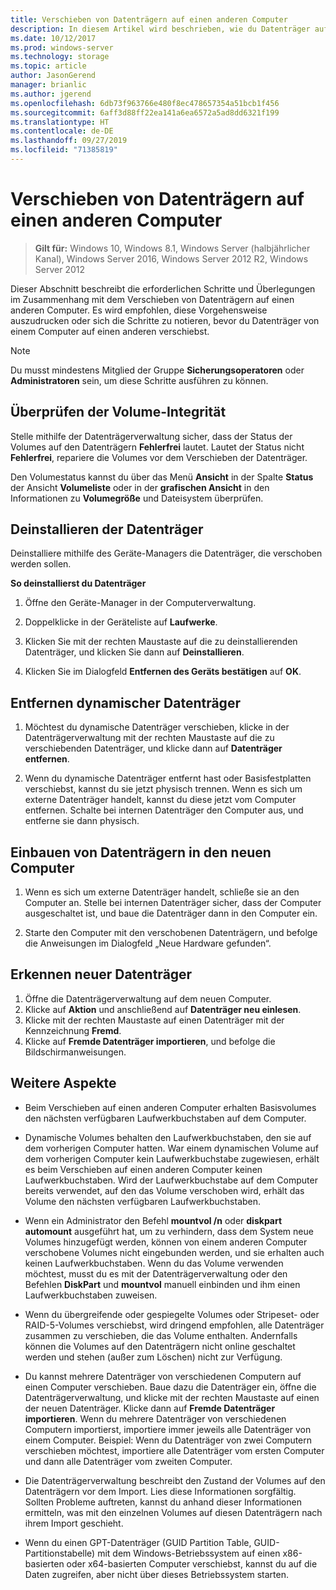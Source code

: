 ```yaml
---
title: Verschieben von Datenträgern auf einen anderen Computer
description: In diesem Artikel wird beschrieben, wie du Datenträger auf einen anderen Computer verschiebst.
ms.date: 10/12/2017
ms.prod: windows-server
ms.technology: storage
ms.topic: article
author: JasonGerend
manager: brianlic
ms.author: jgerend
ms.openlocfilehash: 6db73f963766e480f8ec478657354a51bcb1f456
ms.sourcegitcommit: 6aff3d88ff22ea141a6ea6572a5ad8dd6321f199
ms.translationtype: HT
ms.contentlocale: de-DE
ms.lasthandoff: 09/27/2019
ms.locfileid: "71385819"
---
```

# <a name="move-disks-to-another-computer"></a>Verschieben von Datenträgern auf einen anderen Computer

> **Gilt für:** Windows 10, Windows 8.1, Windows Server (halbjährlicher Kanal), Windows Server 2016, Windows Server 2012 R2, Windows Server 2012

Dieser Abschnitt beschreibt die erforderlichen Schritte und Überlegungen im Zusammenhang mit dem Verschieben von Datenträgern auf einen anderen Computer. Es wird empfohlen, diese Vorgehensweise auszudrucken oder sich die Schritte zu notieren, bevor du Datenträger von einem Computer auf einen anderen verschiebst.

> [!NOTE]
> Du musst mindestens Mitglied der Gruppe **Sicherungsoperatoren** oder **Administratoren** sein, um diese Schritte ausführen zu können.

## <a name="verify-volume-health"></a>Überprüfen der Volume-Integrität

Stelle mithilfe der Datenträgerverwaltung sicher, dass der Status der Volumes auf den Datenträgern **Fehlerfrei** lautet. Lautet der Status nicht **Fehlerfrei**, repariere die Volumes vor dem Verschieben der Datenträger.

Den Volumestatus kannst du über das Menü **Ansicht** in der Spalte **Status** der Ansicht **Volumeliste** oder in der **grafischen Ansicht** in den Informationen zu **Volumegröße** und Dateisystem überprüfen.

## <a name="uninstall-the-disks"></a>Deinstallieren der Datenträger

Deinstalliere mithilfe des Geräte-Managers die Datenträger, die verschoben werden sollen.

**So deinstallierst du Datenträger**

1.  Öffne den Geräte-Manager in der Computerverwaltung.

2.  Doppelklicke in der Geräteliste auf **Laufwerke**.

3.  Klicken Sie mit der rechten Maustaste auf die zu deinstallierenden Datenträger, und klicken Sie dann auf **Deinstallieren**.

4.  Klicken Sie im Dialogfeld **Entfernen des Geräts bestätigen** auf **OK**.

## <a name="remove-dynamic-disks"></a>Entfernen dynamischer Datenträger

1. Möchtest du dynamische Datenträger verschieben, klicke in der Datenträgerverwaltung mit der rechten Maustaste auf die zu verschiebenden Datenträger, und klicke dann auf **Datenträger entfernen**.

2. Wenn du dynamische Datenträger entfernt hast oder Basisfestplatten verschiebst, kannst du sie jetzt physisch trennen. Wenn es sich um externe Datenträger handelt, kannst du diese jetzt vom Computer entfernen. Schalte bei internen Datenträger den Computer aus, und entferne sie dann physisch.

## <a name="install-disks-in-the-new-computer"></a>Einbauen von Datenträgern in den neuen Computer

1. Wenn es sich um externe Datenträger handelt, schließe sie an den Computer an. Stelle bei internen Datenträger sicher, dass der Computer ausgeschaltet ist, und baue die Datenträger dann in den Computer ein.

2. Starte den Computer mit den verschobenen Datenträgern, und befolge die Anweisungen im Dialogfeld „Neue Hardware gefunden“.

## <a name="detect-new-disks"></a>Erkennen neuer Datenträger

1. Öffne die Datenträgerverwaltung auf dem neuen Computer. 
2. Klicke auf **Aktion** und anschließend auf **Datenträger neu einlesen**.
3. Klicke mit der rechten Maustaste auf einen Datenträger mit der Kennzeichnung **Fremd**. 
4. Klicke auf **Fremde Datenträger importieren**, und befolge die Bildschirmanweisungen.

## <a name="additional-considerations"></a>Weitere Aspekte

-   Beim Verschieben auf einen anderen Computer erhalten Basisvolumes den nächsten verfügbaren Laufwerkbuchstaben auf dem Computer. 
-   Dynamische Volumes behalten den Laufwerkbuchstaben, den sie auf dem vorherigen Computer hatten. War einem dynamischen Volume auf dem vorherigen Computer kein Laufwerkbuchstabe zugewiesen, erhält es beim Verschieben auf einen anderen Computer keinen Laufwerkbuchstaben. Wird der Laufwerkbuchstabe auf dem Computer bereits verwendet, auf den das Volume verschoben wird, erhält das Volume den nächsten verfügbaren Laufwerkbuchstaben.

-   Wenn ein Administrator den Befehl **mountvol /n** oder **diskpart automount** ausgeführt hat, um zu verhindern, dass dem System neue Volumes hinzugefügt werden, können von einem anderen Computer verschobene Volumes nicht eingebunden werden, und sie erhalten auch keinen Laufwerkbuchstaben. Wenn du das Volume verwenden möchtest, musst du es mit der Datenträgerverwaltung oder den Befehlen **DiskPart** und **mountvol** manuell einbinden und ihm einen Laufwerkbuchstaben zuweisen.

-   Wenn du übergreifende oder gespiegelte Volumes oder Stripeset- oder RAID-5-Volumes verschiebst, wird dringend empfohlen, alle Datenträger zusammen zu verschieben, die das Volume enthalten. Andernfalls können die Volumes auf den Datenträgern nicht online geschaltet werden und stehen (außer zum Löschen) nicht zur Verfügung.

-   Du kannst mehrere Datenträger von verschiedenen Computern auf einen Computer verschieben. Baue dazu die Datenträger ein, öffne die Datenträgerverwaltung, und klicke mit der rechten Maustaste auf einen der neuen Datenträger. Klicke dann auf **Fremde Datenträger importieren**. Wenn du mehrere Datenträger von verschiedenen Computern importierst, importiere immer jeweils alle Datenträger von einem Computer. Beispiel: Wenn du Datenträger von zwei Computern verschieben möchtest, importiere alle Datenträger vom ersten Computer und dann alle Datenträger vom zweiten Computer.

-   Die Datenträgerverwaltung beschreibt den Zustand der Volumes auf den Datenträgern vor dem Import. Lies diese Informationen sorgfältig. Sollten Probleme auftreten, kannst du anhand dieser Informationen ermitteln, was mit den einzelnen Volumes auf diesen Datenträgern nach ihrem Import geschieht.

-   Wenn du einen GPT-Datenträger (GUID Partition Table, GUID-Partitionstabelle) mit dem Windows-Betriebssystem auf einen x86-basierten oder x64-basierten Computer verschiebst, kannst du auf die Daten zugreifen, aber nicht über dieses Betriebssystem starten.